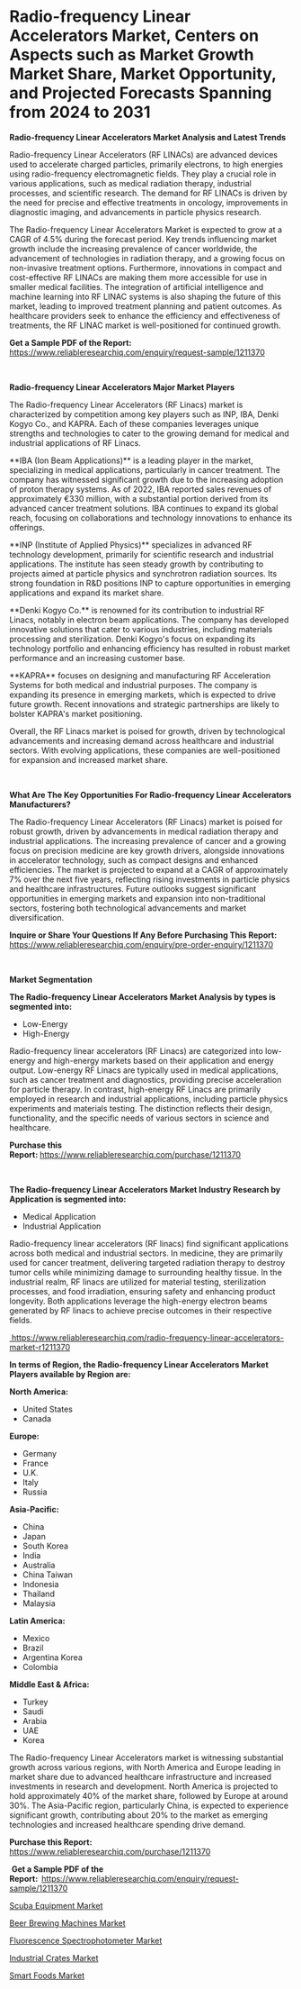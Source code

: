 <p><h1>Radio-frequency Linear Accelerators Market, Centers on Aspects such as Market Growth Market Share, Market Opportunity, and Projected Forecasts Spanning from 2024 to 2031</h1></p><p><strong>Radio-frequency Linear Accelerators Market Analysis and Latest Trends</strong></p>
<p><p>Radio-frequency Linear Accelerators (RF LINACs) are advanced devices used to accelerate charged particles, primarily electrons, to high energies using radio-frequency electromagnetic fields. They play a crucial role in various applications, such as medical radiation therapy, industrial processes, and scientific research. The demand for RF LINACs is driven by the need for precise and effective treatments in oncology, improvements in diagnostic imaging, and advancements in particle physics research.</p><p>The Radio-frequency Linear Accelerators Market is expected to grow at a CAGR of 4.5% during the forecast period. Key trends influencing market growth include the increasing prevalence of cancer worldwide, the advancement of technologies in radiation therapy, and a growing focus on non-invasive treatment options. Furthermore, innovations in compact and cost-effective RF LINACs are making them more accessible for use in smaller medical facilities. The integration of artificial intelligence and machine learning into RF LINAC systems is also shaping the future of this market, leading to improved treatment planning and patient outcomes. As healthcare providers seek to enhance the efficiency and effectiveness of treatments, the RF LINAC market is well-positioned for continued growth.</p></p>
<p><strong>Get a Sample PDF of the Report:&nbsp;</strong> <a href="https://www.reliableresearchiq.com/enquiry/request-sample/1211370?utm_campaign=1102&utm_medium=2&utm_source=Github&utm_content=ia&utm_term=17122024&utm_id=radio-frequency-linear-accelerators">https://www.reliableresearchiq.com/enquiry/request-sample/1211370</a></p>
<p>&nbsp;</p>
<p><strong>Radio-frequency Linear Accelerators Major Market Players</strong></p>
<p><p>The Radio-frequency Linear Accelerators (RF Linacs) market is characterized by competition among key players such as INP, IBA, Denki Kogyo Co., and KAPRA. Each of these companies leverages unique strengths and technologies to cater to the growing demand for medical and industrial applications of RF Linacs.</p><p>**IBA (Ion Beam Applications)** is a leading player in the market, specializing in medical applications, particularly in cancer treatment. The company has witnessed significant growth due to the increasing adoption of proton therapy systems. As of 2022, IBA reported sales revenues of approximately €330 million, with a substantial portion derived from its advanced cancer treatment solutions. IBA continues to expand its global reach, focusing on collaborations and technology innovations to enhance its offerings.</p><p>**INP (Institute of Applied Physics)** specializes in advanced RF technology development, primarily for scientific research and industrial applications. The institute has seen steady growth by contributing to projects aimed at particle physics and synchrotron radiation sources. Its strong foundation in R&D positions INP to capture opportunities in emerging applications and expand its market share.</p><p>**Denki Kogyo Co.** is renowned for its contribution to industrial RF Linacs, notably in electron beam applications. The company has developed innovative solutions that cater to various industries, including materials processing and sterilization. Denki Kogyo's focus on expanding its technology portfolio and enhancing efficiency has resulted in robust market performance and an increasing customer base.</p><p>**KAPRA** focuses on designing and manufacturing RF Acceleration Systems for both medical and industrial purposes. The company is expanding its presence in emerging markets, which is expected to drive future growth. Recent innovations and strategic partnerships are likely to bolster KAPRA's market positioning.</p><p>Overall, the RF Linacs market is poised for growth, driven by technological advancements and increasing demand across healthcare and industrial sectors. With evolving applications, these companies are well-positioned for expansion and increased market share.</p></p>
<p>&nbsp;</p>
<p><strong>What Are The Key Opportunities For Radio-frequency Linear Accelerators Manufacturers?</strong></p>
<p><p>The Radio-frequency Linear Accelerators (RF Linacs) market is poised for robust growth, driven by advancements in medical radiation therapy and industrial applications. The increasing prevalence of cancer and a growing focus on precision medicine are key growth drivers, alongside innovations in accelerator technology, such as compact designs and enhanced efficiencies. The market is projected to expand at a CAGR of approximately 7% over the next five years, reflecting rising investments in particle physics and healthcare infrastructures. Future outlooks suggest significant opportunities in emerging markets and expansion into non-traditional sectors, fostering both technological advancements and market diversification.</p></p>
<p><strong>Inquire or Share Your Questions If Any Before Purchasing This Report:</strong> <a href="https://www.reliableresearchiq.com/enquiry/pre-order-enquiry/1211370?utm_campaign=1102&utm_medium=2&utm_source=Github&utm_content=ia&utm_term=17122024&utm_id=radio-frequency-linear-accelerators">https://www.reliableresearchiq.com/enquiry/pre-order-enquiry/1211370</a></p>
<p>&nbsp;</p>
<p><strong>Market Segmentation</strong></p>
<p><strong>The Radio-frequency Linear Accelerators Market Analysis by types is segmented into:</strong></p>
<p><ul><li>Low-Energy</li><li>High-Energy</li></ul></p>
<p><p>Radio-frequency linear accelerators (RF Linacs) are categorized into low-energy and high-energy markets based on their application and energy output. Low-energy RF Linacs are typically used in medical applications, such as cancer treatment and diagnostics, providing precise acceleration for particle therapy. In contrast, high-energy RF Linacs are primarily employed in research and industrial applications, including particle physics experiments and materials testing. The distinction reflects their design, functionality, and the specific needs of various sectors in science and healthcare.</p></p>
<p><strong>Purchase this Report:&nbsp;</strong><a href="https://www.reliableresearchiq.com/purchase/1211370?utm_campaign=1102&utm_medium=2&utm_source=Github&utm_content=ia&utm_term=17122024&utm_id=radio-frequency-linear-accelerators">https://www.reliableresearchiq.com/purchase/1211370</a></p>
<p>&nbsp;</p>
<p><strong>The Radio-frequency Linear Accelerators Market Industry Research by Application is segmented into:</strong></p>
<p><ul><li>Medical Application</li><li>Industrial Application</li></ul></p>
<p><p>Radio-frequency linear accelerators (RF linacs) find significant applications across both medical and industrial sectors. In medicine, they are primarily used for cancer treatment, delivering targeted radiation therapy to destroy tumor cells while minimizing damage to surrounding healthy tissue. In the industrial realm, RF linacs are utilized for material testing, sterilization processes, and food irradiation, ensuring safety and enhancing product longevity. Both applications leverage the high-energy electron beams generated by RF linacs to achieve precise outcomes in their respective fields.</p></p>
<p><a href="https://www.reliableresearchiq.com/radio-frequency-linear-accelerators-market-r1211370?utm_campaign=1102&utm_medium=2&utm_source=Github&utm_content=ia&utm_term=17122024&utm_id=radio-frequency-linear-accelerators">&nbsp;https://www.reliableresearchiq.com/radio-frequency-linear-accelerators-market-r1211370</a></p>
<p><strong>In terms of Region, the Radio-frequency Linear Accelerators Market Players available by Region are:</strong></p>
<p>
    <p> <strong> North America: </strong>
        <ul>
            <li>United States</li>
            <li>Canada</li>
        </ul>
        </p> 
    <p> <strong> Europe: </strong>
        <ul>
            <li>Germany</li>
            <li>France</li>
            <li>U.K.</li>
            <li>Italy</li>
            <li>Russia</li>
        </ul>
        </p> 
    <p> <strong> Asia-Pacific: </strong>
        <ul>
            <li>China</li>
            <li>Japan</li>
            <li>South Korea</li>
            <li>India</li>
            <li>Australia</li>
            <li>China Taiwan</li>
            <li>Indonesia</li>
            <li>Thailand</li>
            <li>Malaysia</li>
        </ul>
        </p> 
    <p> <strong> Latin America: </strong>
        <ul>
            <li>Mexico</li>
            <li>Brazil</li>
            <li>Argentina Korea</li>
            <li>Colombia</li>
        </ul>
        </p> 
    <p> <strong> Middle East & Africa: </strong>
        <ul>
            <li>Turkey</li>
            <li>Saudi</li>
            <li>Arabia</li>
            <li>UAE</li>
            <li>Korea</li>
        </ul>
    </p>
    </p>
<p><p>The Radio-frequency Linear Accelerators market is witnessing substantial growth across various regions, with North America and Europe leading in market share due to advanced healthcare infrastructure and increased investments in research and development. North America is projected to hold approximately 40% of the market share, followed by Europe at around 30%. The Asia-Pacific region, particularly China, is expected to experience significant growth, contributing about 20% to the market as emerging technologies and increased healthcare spending drive demand.</p></p>
<p><strong>Purchase this Report: </strong><a href="https://www.reliableresearchiq.com/purchase/1211370?utm_campaign=1102&utm_medium=2&utm_source=Github&utm_content=ia&utm_term=17122024&utm_id=radio-frequency-linear-accelerators">https://www.reliableresearchiq.com/purchase/1211370</a></p>
<p>&nbsp;<strong>Get a Sample PDF of the Report:&nbsp;&nbsp;</strong><a href="https://www.reliableresearchiq.com/enquiry/request-sample/1211370?utm_campaign=1102&utm_medium=2&utm_source=Github&utm_content=ia&utm_term=17122024&utm_id=radio-frequency-linear-accelerators">https://www.reliableresearchiq.com/enquiry/request-sample/1211370</a></p>
<p><strong></strong></p>
<p><p><a href="https://www.linkedin.com/pulse/scuba-equipment-market-size-trends-opportunities-challenges-fsbff?utm_campaign=1102&utm_medium=2&utm_source=Github&utm_content=ia&utm_term=17122024&utm_id=radio-frequency-linear-accelerators">Scuba Equipment Market</a></p><p><a href="https://www.linkedin.com/pulse/beer-brewing-machines-market-forecast-highlights-2024--myxtf?utm_campaign=1102&utm_medium=2&utm_source=Github&utm_content=ia&utm_term=17122024&utm_id=radio-frequency-linear-accelerators">Beer Brewing Machines Market</a></p><p><a href="https://www.linkedin.com/pulse/fluorescence-spectrophotometer-revenue-growth-report-kjq1f?utm_campaign=1102&utm_medium=2&utm_source=Github&utm_content=ia&utm_term=17122024&utm_id=radio-frequency-linear-accelerators">Fluorescence Spectrophotometer Market</a></p><p><a href="https://www.linkedin.com/pulse/industrial-crates-market-growth-outlook-global-industry-dnqnf?utm_campaign=1102&utm_medium=2&utm_source=Github&utm_content=ia&utm_term=17122024&utm_id=radio-frequency-linear-accelerators">Industrial Crates Market</a></p><p><a href="https://www.linkedin.com/pulse/trustworthy-market-insights-smart-foods-size-share-volume-8abfe?utm_campaign=1102&utm_medium=2&utm_source=Github&utm_content=ia&utm_term=17122024&utm_id=radio-frequency-linear-accelerators">Smart Foods Market</a></p></p>